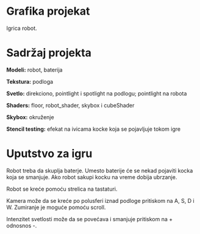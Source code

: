 # Grafika projekat
Igrica robot.
# Sadržaj projekta
**Modeli:** robot, baterija

**Tekstura:** podloga

**Svetlo:** direkciono, pointlight i spotlight na podlogu; pointlight na robota

**Shaders:** floor, robot_shader, skybox i cubeShader

**Skybox:** okruženje

**Stencil testing:** efekat na ivicama kocke koja se pojavljuje tokom igre

# Uputstvo za igru
Robot treba da skuplja baterje. Umesto baterije će se nekad pojaviti kocka koja se smanjuje. Ako robot sakupi kocku na vreme dobija ubrzanje.

Robot se kreće pomoću strelica na tastaturi.

Kamera može da se kreće po polusferi iznad podloge pritiskom na A, S, D i W. Zumiranje je moguće pomoću scroll.

Intenzitet svetlosti može da se povećava i smanjuje pritiskom na + odnosnos -.
